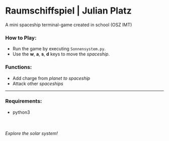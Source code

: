 # Raumschiffspiel | Julian Platz
A mini spaceship terminal-game created in school (OSZ IMT)

### How to Play:
- Run the game by executing `Sonnensystem.py`.
- Use the **w**, **a**, **s**, **d** keys to move the *spaceship*.

### Functions:
- Add charge from *planet to spaceship*
- Attack other *spaceships*

<hr>

### Requirements:
- python3

<br>

###### Explore the solar system!